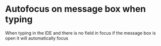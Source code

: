 # Autofocus on message box when typing

When typing in the IDE and there is no field in focus if the message box
is open it will automatically focus
